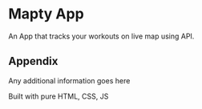 
# Mapty App

An App that tracks your workouts on live map using API.


## Appendix

Any additional information goes here

Built with pure HTML, CSS, JS